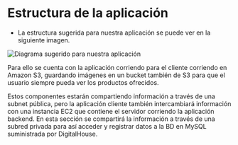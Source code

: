 # Estructura de la aplicación

 * La estructura sugerida para nuestra aplicación se puede ver en la siguiente imagen.

![Diagrama sugerido para nuestra aplicación](/home/mauricio/Documentos/DigitalHouse/ProyectoIntegradorCTD/equipo-1/Infra/Diagrama_Infra.jpg "Diagrama_Infraestructura")

Para ello se cuenta con la aplicación corriendo para el cliente corriendo
en Amazon S3, guardando imágenes en un bucket también de S3 para que
el usuario siempre pueda ver los productos ofrecidos.

 Estos componentes estarán compartiendo información a través de una 
 subnet pública, pero la aplicación cliente también intercambiará
 información con una instancia EC2 que contiene el servidor corriendo
 la aplicación backend. En esta sección se compartirá la información a 
 través de una subred privada para así acceder y registrar datos a la BD
 en MySQL suministrada por DigitalHouse.